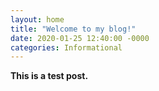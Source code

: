 ```yaml
---
layout: home
title: "Welcome to my blog!"
date: 2020-01-25 12:40:00 -0000
categories: Informational
---
```

<b>This is a test post.</b>
